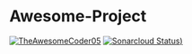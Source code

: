 # Awesome-Project
[![TheAwesomeCoder05](https://circleci.com/gh/TheAwesomeCoder05/Awesome-Project.svg?style=svg)](https://circleci.com/gh/TheAwesomeCoder05/Awesome-Project)
[![Sonarcloud Status](https://sonarcloud.io/api/project_badges/measure?project=TheAwesomeCoder05_Awesome-Project&metric=alert_status))](https://sonarcloud.io/dashboard?id=TheAwesomeCoder05_Awesome-Project)
